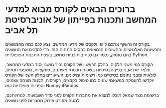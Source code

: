 # ברוכים הבאים לקורס מבוא למדעי המחשב ותכנות בפייתון של אוניברסיטת תל אביב


בקורס זה נחשוף אתכם ליופי ולקסם של מדעי המחשב. נציג לכם כמה מהמושגים והרעיונות האלגנטיים והחשובים הנמצאים בבסיס התחום הזה. כדי להדגים את הנושאים בהם נעסוק, נלמד גם לכתוב תוכניות מחשב בשפת התכנות הפופולרית Python.

הקורס בנוי משני חלקים: בחלק הראשון של הקורס נכיר מושגי יסוד במדעי המחשב, ונלמד את אבני בניין הבסיסיות בשפות תכנות: משתנים, פונקציות, משפטי תנאים, לולאות ומבני נתונים בסיסיים כמו רשימות ומילונים. השיעורים בחלק השני של הקורס יוקדשו להעמקה בנושאםי שונים כמו טיפול בקבצים, רקורסיה, תכנות מונחה עצמים, וספריות פופלריות כמו Numpy וPandas .

ברשימה מצד שמאל תוכלו למצוא את מחברות הקורס לפני סדר השבועות. לנוחיותכם, למטה מפורט פירוק מחברות לפני נושאים

```{tableofcontents}

```
